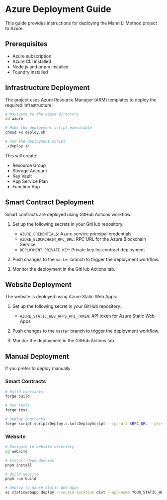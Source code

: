# Azure Deployment Guide

This guide provides instructions for deploying the Mann Li Method project to Azure.

## Prerequisites

- Azure subscription
- Azure CLI installed
- Node.js and pnpm installed
- Foundry installed

## Infrastructure Deployment

The project uses Azure Resource Manager (ARM) templates to deploy the required infrastructure:

```bash
# Navigate to the azure directory
cd azure

# Make the deployment script executable
chmod +x deploy.sh

# Run the deployment script
./deploy.sh
```

This will create:
- Resource Group
- Storage Account
- Key Vault
- App Service Plan
- Function App

## Smart Contract Deployment

Smart contracts are deployed using GitHub Actions workflow:

1. Set up the following secrets in your GitHub repository:
   - `AZURE_CREDENTIALS`: Azure service principal credentials
   - `AZURE_BLOCKCHAIN_RPC_URL`: RPC URL for the Azure Blockchain Service
   - `DEPLOYMENT_PRIVATE_KEY`: Private key for contract deployment

2. Push changes to the `master` branch to trigger the deployment workflow.

3. Monitor the deployment in the GitHub Actions tab.

## Website Deployment

The website is deployed using Azure Static Web Apps:

1. Set up the following secret in your GitHub repository:
   - `AZURE_STATIC_WEB_APPS_API_TOKEN`: API token for Azure Static Web Apps

2. Push changes to the `master` branch to trigger the deployment workflow.

3. Monitor the deployment in the GitHub Actions tab.

## Manual Deployment

If you prefer to deploy manually:

### Smart Contracts

```bash
# Build contracts
forge build

# Run tests
forge test

# Deploy contracts
forge script script/Deploy.s.sol:DeployScript --rpc-url $RPC_URL --private-key $PRIVATE_KEY --broadcast
```

### Website

```bash
# Navigate to website directory
cd website

# Install dependencies
pnpm install

# Build website
pnpm run build

# Deploy to Azure Static Web Apps
az staticwebapp deploy --source-location dist --app-name YOUR_STATIC_WEB_APP_NAME
```

